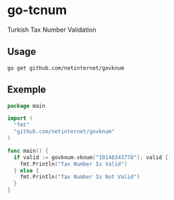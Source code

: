 # go-tcnum
Turkish Tax Number Validation

## Usage

```
go get github.com/netinternet/govknum
```

## Exemple

```go
package main

import (
  "fmt"
  "github.com/netinternet/govknum"
)

func main() {
  if valid := govknum.vknum("10148343778"); valid {
    fmt.Println("Tax Number Is Valid")
  } else {
    fmt.Println("Tax Number Is Not Valid")
  }
}


```

